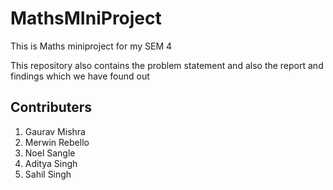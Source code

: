 # MathsMIniProject

This is  Maths miniproject for my SEM 4 

This  repository also contains the problem statement and also the report and findings  which we have found out

## Contributers
1) Gaurav Mishra
2) Merwin Rebello
3) Noel Sangle   
4) Aditya Singh
5) Sahil Singh
